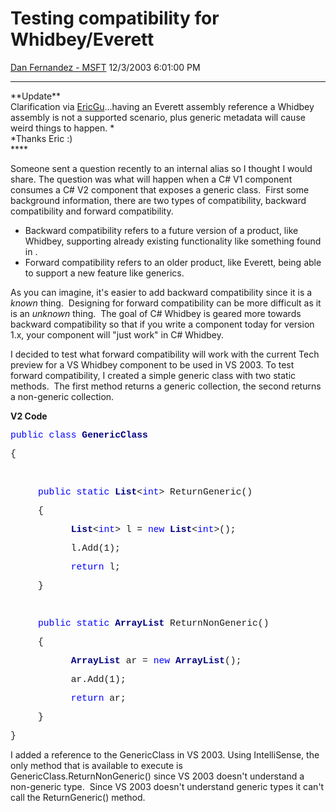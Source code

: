 <div id="page">

# Testing compatibility for Whidbey/Everett

[Dan Fernandez -
MSFT](https://social.msdn.microsoft.com/profile/Dan%20Fernandez%20-%20MSFT)
12/3/2003 6:01:00 PM

-----

<div id="content">

\*\*Update\*\*  
Clarification via [EricGu](blogs.gotdotnet.com/ericgu/)...having an
Everett assembly reference a Whidbey assembly is not a
supported scenario, plus generic metadata will cause weird things to
happen. *   
*Thanks Eric :)   
\*\*\*\*  
  
Someone sent a question recently to an internal alias so I thought I
would share. The question was what will happen when a C\# V1 component
consumes a C\# V2 component that exposes a generic class.  First some
background information, there are two types of compatibility, backward
compatibility and forward compatibility. 

  - Backward compatibility refers to a future version of a product, like
    Whidbey, supporting already existing functionality like something
    found in .
  - Forward compatibility refers to an older product, like
    Everett, being able to support a new feature like generics.

As you can imagine, it's easier to add backward compatibility since it
is a *known* thing.  Designing for forward compatibility can be more
difficult as it is an *unknown* thing.  The goal of C\# Whidbey is
geared more towards backward compatibility so that if you write a
component today for version 1.x, your component will "just work" in C\#
Whidbey. 

I decided to test what forward compatibility will work with the current
Tech preview for a VS Whidbey component to be used in VS 2003. To test
forward compatibility, I created a simple generic class with two static
methods.  The first method returns a generic collection, the second
returns a non-generic collection.

**V2
Code**

<span style="FONT-SIZE: 11pt; COLOR: blue; FONT-FAMILY: &#39;Courier New&#39;">public</span><span style="FONT-SIZE: 11pt; FONT-FAMILY: &#39;Courier New&#39;">
<span style="COLOR: blue">class</span>
**<span style="COLOR: navy">GenericClass</span>**<span style="COLOR: navy">
</span></span>

<span style="FONT-SIZE: 11pt; FONT-FAMILY: &#39;Courier New&#39;">{</span>

<span style="FONT-SIZE: 11pt; FONT-FAMILY: &#39;Courier New&#39;">
</span>

 

<span style="FONT-SIZE: 11pt; FONT-FAMILY: &#39;Courier New&#39;"><span style="mso-tab-count: 1">    
</span><span style="COLOR: blue">public</span>
<span style="COLOR: blue">static</span>
**<span style="COLOR: navy">List</span>**\<<span style="COLOR: blue">int</span>\>
ReturnGeneric()</span>

<span style="FONT-SIZE: 11pt; FONT-FAMILY: &#39;Courier New&#39;"><span style="mso-tab-count: 1">    
</span>{</span>

<span style="FONT-SIZE: 11pt; FONT-FAMILY: &#39;Courier New&#39;"><span style="mso-tab-count: 2">          
</span>**<span style="COLOR: navy">List</span>**\<<span style="COLOR: blue">int</span>\>
l = <span style="COLOR: blue">new</span>
**<span style="COLOR: navy">List</span>**\<<span style="COLOR: blue">int</span>\>();</span>

<span style="FONT-SIZE: 11pt; FONT-FAMILY: &#39;Courier New&#39;"><span style="mso-tab-count: 2">          
</span>l.Add(1);</span>

<span style="FONT-SIZE: 11pt; FONT-FAMILY: &#39;Courier New&#39;"><span style="mso-tab-count: 2">          
</span><span style="COLOR: blue">return</span>
l;</span>

<span style="FONT-SIZE: 11pt; FONT-FAMILY: &#39;Courier New&#39;"><span style="mso-tab-count: 1">    
</span>}</span>

<span style="FONT-SIZE: 11pt; FONT-FAMILY: &#39;Courier New&#39;"><span style="mso-tab-count: 1">    
</span>
</span>

<span style="FONT-SIZE: 11pt; FONT-FAMILY: &#39;Courier New&#39;"><span style="mso-tab-count: 1">    
</span><span style="COLOR: blue">public</span>
<span style="COLOR: blue">static</span>
**<span style="COLOR: navy">ArrayList</span>**
ReturnNonGeneric()</span>

<span style="FONT-SIZE: 11pt; FONT-FAMILY: &#39;Courier New&#39;"><span style="mso-tab-count: 1">    
</span>{</span>

<span style="FONT-SIZE: 11pt; FONT-FAMILY: &#39;Courier New&#39;"><span style="mso-tab-count: 2">          
</span>**<span style="COLOR: navy">ArrayList</span>** ar =
<span style="COLOR: blue">new</span>
**<span style="COLOR: navy">ArrayList</span>**();</span>

<span style="FONT-SIZE: 11pt; FONT-FAMILY: &#39;Courier New&#39;"><span style="mso-tab-count: 2">          
</span>ar.Add(1);</span>

<span style="FONT-SIZE: 11pt; FONT-FAMILY: &#39;Courier New&#39;"><span style="mso-tab-count: 2">          
</span><span style="COLOR: blue">return</span>
ar;</span>

<span style="FONT-SIZE: 11pt; FONT-FAMILY: &#39;Courier New&#39;"><span style="mso-tab-count: 1">    
</span>}</span>

<span style="FONT-SIZE: 11pt; FONT-FAMILY: &#39;Courier New&#39;">}</span>

I added a reference to the GenericClass in VS 2003. Using IntelliSense,
the only method that is available to execute is
GenericClass.ReturnNonGeneric() since VS 2003 doesn't understand a
non-generic type.  Since VS 2003 doesn't understand generic types it
can't call the ReturnGeneric() method.

</div>

</div>
